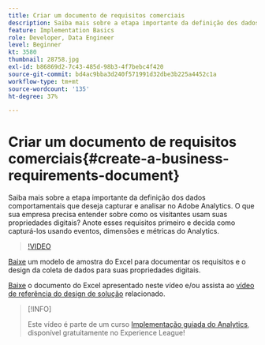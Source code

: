 ```yaml
---
title: Criar um documento de requisitos comerciais
description: Saiba mais sobre a etapa importante da definição dos dados comportamentais que deseja capturar e analisar no Adobe Analytics.
feature: Implementation Basics
role: Developer, Data Engineer
level: Beginner
kt: 3580
thumbnail: 28758.jpg
exl-id: b86869d2-7c43-485d-98b3-4f7bebc4f420
source-git-commit: bd4ac9bba3d240f571991d32dbe3b225a4452c1a
workflow-type: tm+mt
source-wordcount: '135'
ht-degree: 37%

---
```


# Criar um documento de requisitos comerciais{#create-a-business-requirements-document}

Saiba mais sobre a etapa importante da definição dos dados comportamentais que deseja capturar e analisar no Adobe Analytics. O que sua empresa precisa entender sobre como os visitantes usam suas propriedades digitais? Anote esses requisitos primeiro e decida como capturá-los usando eventos, dimensões e métricas do Analytics.

>[!VIDEO](https://video.tv.adobe.com/v/28758/?quality=12)

[Baixe](assets/aa-implementation-playbook.xlsx) um modelo de amostra do Excel para documentar os requisitos e o design da coleta de dados para suas propriedades digitais.

[Baixe](assets/geometrixx-clothiers-brd-sdr.xlsx) o documento do Excel apresentado neste vídeo e/ou assista ao [vídeo de referência do design de solução](creating-and-maintaining-an-sdr.md) relacionado.

>[!INFO]
>
> Este vídeo é parte de um curso [Implementação guiada do Analytics](https://experienceleague.adobe.com/?recommended=Analytics-D-1-2019.1), disponível gratuitamente no Experience League!
